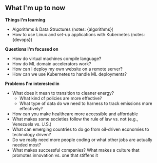 
## What I'm up to now

**Things I'm learning** 
- Algorithms & Data Structures (notes: {algorithms})
- How to use Linux and set-up applications with Kubernetes (notes: {devops})

**Questions I'm focused on**
- How do virtual machines compile language?
- How do ML domain accelerators work?
- How can I deploy my own website on a remote server?
- How can we use Kubernetes to handle ML deployments?

**Problems I'm interested in**
- What does it mean to transition to cleaner energy?
	- What kind of policies are more effective?
	- What type of data do we need to harness to track emissions more effectively?
- How can you make healthcare more accessible and affordable
- What makes some societies follow the rule of law vs. not (e.g., Venezuela vs. U.S.)
- What can emerging countries to do go from oil-driven economies to technology driven?
- Do we really need more people coding or what other jobs are actually needed most?
- What makes successful companies? What makes a culture that promotes innovation vs. one that stiffens it

